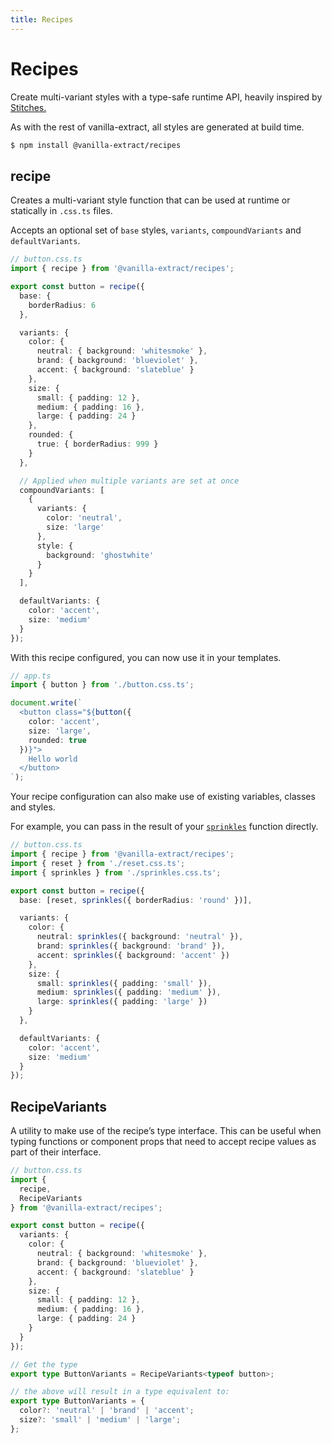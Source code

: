 ```yaml
---
title: Recipes
---
```


# Recipes

Create multi-variant styles with a type-safe runtime API, heavily inspired by [Stitches.](https://stitches.dev)

As with the rest of vanilla-extract, all styles are generated at build time.

```bash
$ npm install @vanilla-extract/recipes
```

## recipe

Creates a multi-variant style function that can be used at runtime or statically in `.css.ts` files.

Accepts an optional set of `base` styles, `variants`, `compoundVariants` and `defaultVariants`.

```ts
// button.css.ts
import { recipe } from '@vanilla-extract/recipes';

export const button = recipe({
  base: {
    borderRadius: 6
  },

  variants: {
    color: {
      neutral: { background: 'whitesmoke' },
      brand: { background: 'blueviolet' },
      accent: { background: 'slateblue' }
    },
    size: {
      small: { padding: 12 },
      medium: { padding: 16 },
      large: { padding: 24 }
    },
    rounded: {
      true: { borderRadius: 999 }
    }
  },

  // Applied when multiple variants are set at once
  compoundVariants: [
    {
      variants: {
        color: 'neutral',
        size: 'large'
      },
      style: {
        background: 'ghostwhite'
      }
    }
  ],

  defaultVariants: {
    color: 'accent',
    size: 'medium'
  }
});
```

With this recipe configured, you can now use it in your templates.

```ts
// app.ts
import { button } from './button.css.ts';

document.write(`
  <button class="${button({
    color: 'accent',
    size: 'large',
    rounded: true
  })}">
    Hello world
  </button>
`);
```

Your recipe configuration can also make use of existing variables, classes and styles.

For example, you can pass in the result of your [`sprinkles`](/documentation/sprinkles-api) function directly.

```ts
// button.css.ts
import { recipe } from '@vanilla-extract/recipes';
import { reset } from './reset.css.ts';
import { sprinkles } from './sprinkles.css.ts';

export const button = recipe({
  base: [reset, sprinkles({ borderRadius: 'round' })],

  variants: {
    color: {
      neutral: sprinkles({ background: 'neutral' }),
      brand: sprinkles({ background: 'brand' }),
      accent: sprinkles({ background: 'accent' })
    },
    size: {
      small: sprinkles({ padding: 'small' }),
      medium: sprinkles({ padding: 'medium' }),
      large: sprinkles({ padding: 'large' })
    }
  },

  defaultVariants: {
    color: 'accent',
    size: 'medium'
  }
});
```

## RecipeVariants

A utility to make use of the recipe’s type interface. This can be useful when typing functions or component props that need to accept recipe values as part of their interface.

```ts
// button.css.ts
import {
  recipe,
  RecipeVariants
} from '@vanilla-extract/recipes';

export const button = recipe({
  variants: {
    color: {
      neutral: { background: 'whitesmoke' },
      brand: { background: 'blueviolet' },
      accent: { background: 'slateblue' }
    },
    size: {
      small: { padding: 12 },
      medium: { padding: 16 },
      large: { padding: 24 }
    }
  }
});

// Get the type
export type ButtonVariants = RecipeVariants<typeof button>;

// the above will result in a type equivalent to:
export type ButtonVariants = {
  color?: 'neutral' | 'brand' | 'accent';
  size?: 'small' | 'medium' | 'large';
};
```
